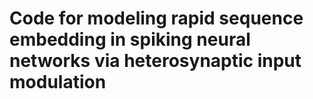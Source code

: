 # Code for modeling rapid sequence embedding in spiking neural networks via heterosynaptic input modulation
